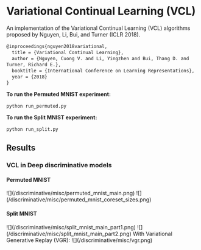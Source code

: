 # Variational Continual Learning (VCL)
An implementation of the Variational Continual Learning (VCL) algorithms proposed by Nguyen, Li, Bui, and Turner (ICLR 2018).

```
@inproceedings{nguyen2018variational,
  title = {Variational Continual Learning},
  author = {Nguyen, Cuong V. and Li, Yingzhen and Bui, Thang D. and Turner, Richard E.},
  booktitle = {International Conference on Learning Representations},
  year = {2018}
}
```
**To run the Permuted MNIST experiment:**

	python run_permuted.py

**To run the Split MNIST experiment:**

	python run_split.py
	
## Results
### VCL in Deep discriminative models

<h4>Permuted MNIST</h4>
![](/discriminative/misc/permuted_mnist_main.png)
![](/discriminative/misc/permuted_mnist_coreset_sizes.png)


<h4>Split MNIST</h4>
![](/discriminative/misc/split_mnist_main_part1.png)
![](/discriminative/misc/split_mnist_main_part2.png)
With Variational Generative Replay (VGR):
![](/discriminative/misc/vgr.png)
